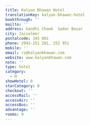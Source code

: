 ```yaml
---
title: Kalyan Bhawan Hotel
translationKey: kalyan-bhawan-hotel
bookthrough: ''
mailto: ''
address: Gandhi Chowk  Sadar Bazar
city: Jaisalmer
postalcode: 345 001
phone: 2992-251 281, 252 951
mobile: ''
email: rs@kalyanbhawan.com
website: www.kalyanbhawan.com
note: ''
type: hotel
category:
  - H
showHotel: 0
starCategory: 0
checkout: ''
accessRail: ''
accessAir: ''
accessBus: ''
advantage: ''
rooms: 0
---
```

